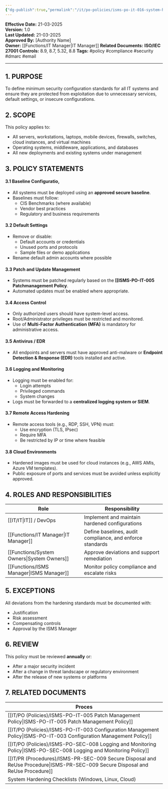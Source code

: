 ```yaml
---
{"dg-publish":true,"permalink":"/it/po-policies/isms-po-it-016-system-hardening-policy/","noteIcon":"default"}
---
```


**Effective Date:** 21-03-2025  
**Version:** 1.0  
**Last Updated:** 21-03-2025  
**Approved By:** [Authority Name]  
**Owner:** [[Functions/IT Manager\|IT Manager]]
**Related Documents:**
**ISO/IEC 27001 Controls:** 8.9, 8.7, 5.32, 8.8
**Tags:** #policy #compliance  #security #dmarc #email

---
## **1. PURPOSE**  
To define minimum security configuration standards for all IT systems and ensure they are protected from exploitation due to unnecessary services, default settings, or insecure configurations.
## **2. SCOPE**
This policy applies to:
- All servers, workstations, laptops, mobile devices, firewalls, switches, cloud instances, and virtual machines
- Operating systems, middleware, applications, and databases
- All new deployments and existing systems under management
## **3. POLICY STATEMENTS** 
#### 3.1 Baseline Configuratio,
- All systems must be deployed using an **approved secure baseline**.
- Baselines must follow:
    - CIS Benchmarks (where available)
    - Vendor best practices
    - Regulatory and business requirements
#### 3.2 Default Settings
- Remove or disable:
    - Default accounts or credentials
    - Unused ports and protocols
    - Sample files or demo applications
- Rename default admin accounts where possible

#### 3.3 Patch and Update Management
- Systems must be patched regularly based on the **[[ISMS-PO-IT-005 Patchmanagement Policy**.
- Automated updates must be enabled where appropriate.
#### 3.4 Access Control
- Only authorized users should have system-level access.
- Root/Administrator privileges must be restricted and monitored.
- Use of **Multi-Factor Authentication (MFA)** is mandatory for administrative access.
#### 3.5 Antivirus / EDR
- All endpoints and servers must have approved anti-malware or **Endpoint Detection & Response (EDR)** tools installed and active.
#### 3.6 Logging and Monitoring
- Logging must be enabled for:
    - Login attempts
    - Privileged commands
    - System changes
- Logs must be forwarded to a **centralized logging system or SIEM**.

#### 3.7 Remote Access Hardening
- Remote access tools (e.g., RDP, SSH, VPN) must:
    - Use encryption (TLS, IPsec)
    - Require MFA
    - Be restricted by IP or time where feasible
#### 3.8 Cloud Environments
- Hardened images must be used for cloud instances (e.g., AWS AMIs, Azure VM templates).
- Public exposure of ports and services must be avoided unless explicitly approved.
## **4. ROLES AND RESPONSIBILITIES**

| **Role**          | **Responsibility**                                        |
| ----------------- | --------------------------------------------------------- |
| [[IT/IT\|IT]] / DevOps   | Implement and maintain hardened configurations            |
| [[Functions/IT Manager\|IT Manager]]    | Define baselines, audit compliance, and enforce standards |
| [[Functions/System Owners\|System Owners]] | Approve deviations and support remediation                |
| [[Functions/ISMS Manager\|ISMS Manager]]  | Monitor policy compliance and escalate risks              |
## **5. EXCEPTIONS**
All deviations from the hardening standards must be documented with:
- Justification
- Risk assessment
- Compensating controls
- Approval by the ISMS Manager
## **6. REVIEW**  
This policy must be reviewed **annually** or:
- After a major security incident
- After a change in threat landscape or regulatory environment
- After the release of new systems or platforms
## **7. RELATED DOCUMENTS**  

| Proces                                                  |
| ------------------------------------------------------- |
| [[IT/PO (Policies)/ISMS-PO-IT-005 Patch Management Policy\|ISMS-PO-IT-005 Patch Management Policy]]              |
| [[IT/PO (Policies)/ISMS-PO-IT-003 Configuration Management Policy\|ISMS-PO-IT-003 Configuration Management Policy]]      |
| [[IT/PO (Policies)/ISMS-PO-SEC-008 Logging and Monitoring Policy\|ISMS-PO-SEC-008 Logging and Monitoring Policy]]       |
| [[IT/PR (Procedures)/ISMS-PR-SEC-009 Secure Disposal and ReUse Procedure\|ISMS-PR-SEC-009 Secure Disposal and ReUse Procedure]] |
| System Hardening Checklists (Windows, Linux, Cloud)     |






